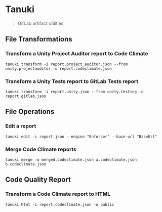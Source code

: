 # Tanuki
> GitLab artifact utilities

## File Transformations
### Transform a Unity Project Auditor report to Code Climate 
```shell
tanuki transform -i report.project_auditor.json --from unity.projectauditor -o report.codeclimate.json
```

### Transform a Unity Tests report to GitLab Tests report
```shell
tanuki transform -i report.unity.json --from unity.testing -o report.gitlab.json
```

## File Operations
### Edit a report
```shell
tanuki edit -i report.json --engine "Enforcer" --base-url "BaseUrl"
```

### Merge Code Climate reports
```shell
tanuki merge -o merged.codeclimate.json a.codeclimate.json b.codeclimate.json
```

## Code Quality Report
### Transform a Code Climate report to HTML
```shell
tanuki html -i report.codeclimate.json -o public
```
